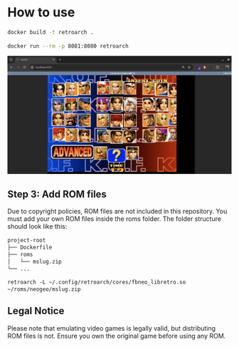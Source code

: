 # How to use

```bash
docker build -t retroarch .
```

```bash
docker run --rm -p 8081:8080 retroarch
```

![Alt text](./Screenshot%20from%202025-03-30%2013-02-54.png)


## Step 3: Add ROM files
Due to copyright policies, ROM files are not included in this repository. You must add your own ROM files inside the roms folder. The folder structure should look like this:
```
project-root
├── Dockerfile
├── roms
│   └── mslug.zip
└── ...

```

```
retroarch -L ~/.config/retroarch/cores/fbneo_libretro.so ~/roms/neogeo/mslug.zip
```


## Legal Notice
Please note that emulating video games is legally valid, but distributing ROM files is not. Ensure you own the original game before using any ROM.